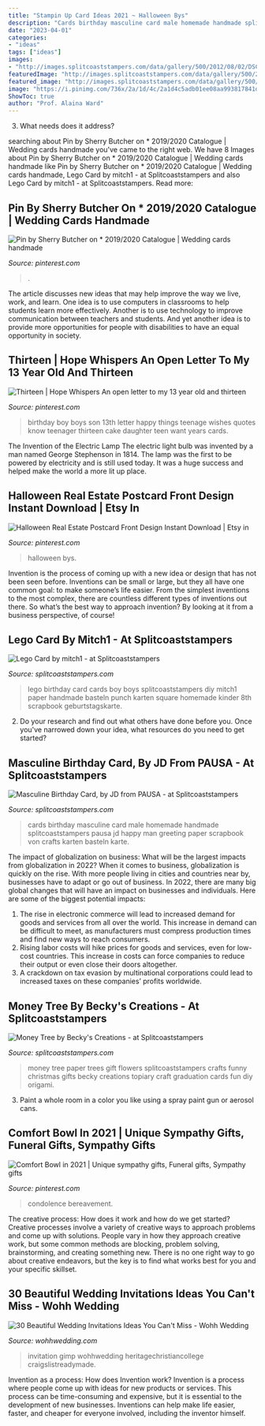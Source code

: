 ```yaml
---
title: "Stampin Up Card Ideas 2021 ~ Halloween Bys"
description: "Cards birthday masculine card male homemade handmade splitcoaststampers pausa jd happy man greeting paper scrapbook von crafts karten basteln karte"
date: "2023-04-01"
categories:
- "ideas"
tags: ["ideas"]
images:
- "http://images.splitcoaststampers.com/data/gallery/500/2012/08/02/DSCF6023_800x600_by_mitch1.jpg"
featuredImage: "http://images.splitcoaststampers.com/data/gallery/500/2012/08/02/DSCF6023_800x600_by_mitch1.jpg"
featured_image: "http://images.splitcoaststampers.com/data/gallery/500/2012/08/02/DSCF6023_800x600_by_mitch1.jpg"
image: "https://i.pinimg.com/736x/2a/1d/4c/2a1d4c5adb01ee08aa993817841d0726.jpg"
ShowToc: true
author: "Prof. Alaina Ward"
---
```



3) What needs does it address?

	

		
searching about Pin by Sherry Butcher on * 2019/2020 Catalogue | Wedding cards handmade you've came to the right web. We have 8 Images about Pin by Sherry Butcher on * 2019/2020 Catalogue | Wedding cards handmade like Pin by Sherry Butcher on * 2019/2020 Catalogue | Wedding cards handmade, Lego Card by mitch1 - at Splitcoaststampers and also Lego Card by mitch1 - at Splitcoaststampers. Read more:
		
    
## Pin By Sherry Butcher On * 2019/2020 Catalogue | Wedding Cards Handmade

<img loading=lazy src="https://i.pinimg.com/736x/e3/f6/d7/e3f6d7b71a21baf50445a41f5fff2344.jpg" onerror="this.onerror=null;this.src='https://tse3.mm.bing.net/th?id=OIP.48wlAx55X_fp_LGD7qdmDgHaJ4&amp;pid=15.1';" alt="Pin by Sherry Butcher on * 2019/2020 Catalogue | Wedding cards handmade">

_Source: pinterest.com_

>. 

	

The article discusses new ideas that may help improve the way we live, work, and learn. One idea is to use computers in classrooms to help students learn more effectively. Another is to use technology to improve communication between teachers and students. And yet another idea is to provide more opportunities for people with disabilities to have an equal opportunity in society.

    
## Thirteen | Hope Whispers An Open Letter To My 13 Year Old And Thirteen

<img loading=lazy src="https://i.pinimg.com/736x/18/61/6f/18616ff6eb406f13db368acbf5f2d77b.jpg" onerror="this.onerror=null;this.src='https://tse4.mm.bing.net/th?id=OIP.ubDsPRT1VMAlhLxp5fJCqgAAAA&amp;pid=15.1';" alt="Thirteen | Hope Whispers An open letter to my 13 year old and thirteen">

_Source: pinterest.com_

>birthday boy boys son 13th letter happy things teenage wishes quotes know teenager thirteen cake daughter teen want years cards. 

	

The Invention of the Electric Lamp
The electric light bulb was invented by a man named George Stephenson in 1814. The lamp was the first to be powered by electricity and is still used today. It was a huge success and helped make the world a more lit up place.

    
## Halloween Real Estate Postcard Front Design Instant Download | Etsy In

<img loading=lazy src="https://i.pinimg.com/736x/2a/1d/4c/2a1d4c5adb01ee08aa993817841d0726.jpg" onerror="this.onerror=null;this.src='https://tse4.mm.bing.net/th?id=OIP.YcpD9nqipNJOrq9K7zeK1AHaHa&amp;pid=15.1';" alt="Halloween Real Estate Postcard Front Design Instant Download | Etsy in">

_Source: pinterest.com_

>halloween bys. 

	

Invention is the process of coming up with a new idea or design that has not been seen before. Inventions can be small or large, but they all have one common goal: to make someone’s life easier. From the simplest inventions to the most complex, there are countless different types of inventions out there. So what’s the best way to approach invention? By looking at it from a business perspective, of course!

    
## Lego Card By Mitch1 - At Splitcoaststampers

<img loading=lazy src="http://images.splitcoaststampers.com/data/gallery/500/2012/08/02/DSCF6023_800x600_by_mitch1.jpg" onerror="this.onerror=null;this.src='https://tse4.mm.bing.net/th?id=OIP.M2XVu0D9RhEClDG3-TSmLwHaFj&amp;pid=15.1';" alt="Lego Card by mitch1 - at Splitcoaststampers">

_Source: splitcoaststampers.com_

>lego birthday card cards boy boys splitcoaststampers diy mitch1 paper handmade basteln punch karten square homemade kinder 8th scrapbook geburtstagskarte. 

	

2. Do your research and find out what others have done before you. Once you've narrowed down your idea, what resources do you need to get started? 

    
## Masculine Birthday Card, By JD From PAUSA - At Splitcoaststampers

<img loading=lazy src="http://images.splitcoaststampers.com/data/gallery/500/2016/04/09/Masculine_card_by_JD_from_PAUSA.jpg" onerror="this.onerror=null;this.src='https://tse4.mm.bing.net/th?id=OIP.xspXq31Vl3CBnziSIIhQwAHaK8&amp;pid=15.1';" alt="Masculine Birthday Card, by JD from PAUSA - at Splitcoaststampers">

_Source: splitcoaststampers.com_

>cards birthday masculine card male homemade handmade splitcoaststampers pausa jd happy man greeting paper scrapbook von crafts karten basteln karte. 

	

The impact of globalization on business: What will be the largest impacts from globalization in 2022?
When it comes to business, globalization is quickly on the rise. With more people living in cities and countries near by, businesses have to adapt or go out of business. In 2022, there are many big global changes that will have an impact on businesses and individuals. Here are some of the biggest potential impacts: 
1) The rise in electronic commerce will lead to increased demand for goods and services from all over the world. This increase in demand can be difficult to meet, as manufacturers must compress production times and find new ways to reach consumers. 
2) Rising labor costs will hike prices for goods and services, even for low-cost countries. This increase in costs can force companies to reduce their output or even close their doors altogether. 
3) A crackdown on tax evasion by multinational corporations could lead to increased taxes on these companies’ profits worldwide.

    
## Money Tree By Becky&#039;s Creations - At Splitcoaststampers

<img loading=lazy src="http://images.splitcoaststampers.com/data/gallery/3293/2012/06/09/IMG_0061_478x640_by_Becky_s_Creations.jpg" onerror="this.onerror=null;this.src='https://tse2.mm.bing.net/th?id=OIP.8pcN6lP9JNC_EtaSh2uXPgAAAA&amp;pid=15.1';" alt="Money Tree by Becky&#039;s Creations - at Splitcoaststampers">

_Source: splitcoaststampers.com_

>money tree paper trees gift flowers splitcoaststampers crafts funny christmas gifts becky creations topiary craft graduation cards fun diy origami. 

	

3. Paint a whole room in a color you like using a spray paint gun or aerosol cans.

    
## Comfort Bowl In 2021 | Unique Sympathy Gifts, Funeral Gifts, Sympathy Gifts

<img loading=lazy src="https://i.pinimg.com/736x/b6/f4/b2/b6f4b24dcc880d91721546505e62a158.jpg" onerror="this.onerror=null;this.src='https://tse2.mm.bing.net/th?id=OIP.96XBd6gqF_nRU2FkMCXKdAHaJo&amp;pid=15.1';" alt="Comfort Bowl in 2021 | Unique sympathy gifts, Funeral gifts, Sympathy gifts">

_Source: pinterest.com_

>condolence bereavement. 

	

The creative process: How does it work and how do we get started?
Creative processes involve a variety of creative ways to approach problems and come up with solutions. People vary in how they approach creative work, but some common methods are blocking, problem solving, brainstorming, and creating something new. There is no one right way to go about creative endeavors, but the key is to find what works best for you and your specific skillset.

    
## 30 Beautiful Wedding Invitations Ideas You Can&#039;t Miss - Wohh Wedding

<img loading=lazy src="http://wohhwedding.com/wp-content/uploads/2016/11/Wedding-Invitation-Templates.jpg" onerror="this.onerror=null;this.src='https://tse1.mm.bing.net/th?id=OIP.ei0adqovpiYGBcIBNWqGhwHaKX&amp;pid=15.1';" alt="30 Beautiful Wedding Invitations Ideas You Can&#039;t Miss - Wohh Wedding">

_Source: wohhwedding.com_

>invitation gimp wohhwedding heritagechristiancollege craigslistreadymade. 

	

Invention as a process: How does Invention work?
Invention is a process where people come up with ideas for new products or services. This process can be time-consuming and expensive, but it is essential to the development of new businesses. Inventions can help make life easier, faster, and cheaper for everyone involved, including the inventor himself.

